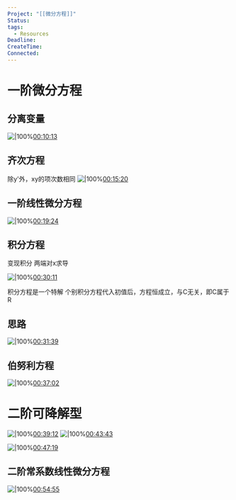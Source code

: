 ```yaml
---
Project: "[[微分方程]]"
Status: 
tags:
  - Resources
Deadline: 
CreateTime: 
Connected:
---
```

# 一阶微分方程

## 分离变量
![|100%](ziyunote-20240703_092915.jpg)[00:10:13](ziyunote://play?path=https%3A%2F%2Fwww.bilibili.com%2Fvideo%2FBV1Kc41187HS%2F%3Fspm_id_from%3D333.337.search-card.all.click%26vd_source%3D8b450300cfa6415cb0312754cf65ba30&time=00:10:13)

## 齐次方程
除y'外，xy的项次数相同
![|100%](ziyunote-20240703_093955.jpg)[00:15:20](ziyunote://play?path=https%3A%2F%2Fwww.bilibili.com%2Fvideo%2FBV1Kc41187HS%2F%3Fspm_id_from%3D333.337.search-card.all.click%26vd_source%3D8b450300cfa6415cb0312754cf65ba30&time=00:15:20)

## 一阶线性微分方程
![|100%](ziyunote-20240703_094241.jpg)[00:19:24](ziyunote://play?path=https%3A%2F%2Fwww.bilibili.com%2Fvideo%2FBV1Kc41187HS%2F%3Fspm_id_from%3D333.337.search-card.all.click%26vd_source%3D8b450300cfa6415cb0312754cf65ba30&time=00:19:24)

## 积分方程
变现积分
两端对x求导

![|100%](ziyunote-20240703_104013.jpg)[00:30:11](ziyunote://play?path=https%3A%2F%2Fwww.bilibili.com%2Fvideo%2FBV1Kc41187HS%2F%3Fspm_id_from%3D333.337.search-card.all.click%26vd_source%3D8b450300cfa6415cb0312754cf65ba30&time=00:30:11)

积分方程是一个特解
个别积分方程代入初值后，方程恒成立，与C无关，即C属于R

## 思路
![|100%](ziyunote-20240703_104312.jpg)[00:31:39](ziyunote://play?path=https%3A%2F%2Fwww.bilibili.com%2Fvideo%2FBV1Kc41187HS%2F%3Fspm_id_from%3D333.337.search-card.all.click%26vd_source%3D8b450300cfa6415cb0312754cf65ba30&time=00:31:39)

## 伯努利方程
![|100%](ziyunote-20240703_104803.jpg)[00:37:02](ziyunote://play?path=https%3A%2F%2Fwww.bilibili.com%2Fvideo%2FBV1Kc41187HS%2F%3Fspm_id_from%3D333.337.search-card.all.click%26vd_source%3D8b450300cfa6415cb0312754cf65ba30&time=00:37:02)

# 二阶可降解型
![|100%](ziyunote-20240703_105543.jpg)[00:39:12](ziyunote://play?path=https%3A%2F%2Fwww.bilibili.com%2Fvideo%2FBV1Kc41187HS%2F%3Fspm_id_from%3D333.337.search-card.all.click%26vd_source%3D8b450300cfa6415cb0312754cf65ba30&time=00:39:12)
![|100%](ziyunote-20240703_105526.jpg)[00:43:43](ziyunote://play?path=https%3A%2F%2Fwww.bilibili.com%2Fvideo%2FBV1Kc41187HS%2F%3Fspm_id_from%3D333.337.search-card.all.click%26vd_source%3D8b450300cfa6415cb0312754cf65ba30&time=00:43:43)


![|100%](ziyunote-20240703_111403.jpg)[00:47:19](ziyunote://play?path=https%3A%2F%2Fwww.bilibili.com%2Fvideo%2FBV1Kc41187HS%2F%3Fspm_id_from%3D333.337.search-card.all.click%26vd_source%3D8b450300cfa6415cb0312754cf65ba30&time=00:47:19)

## 二阶常系数线性微分方程
![|100%](ziyunote-20240704_143926.jpg)[00:54:55](ziyunote://play?path=https%3A%2F%2Fwww.bilibili.com%2Fvideo%2FBV1Kc41187HS%2F%3Fspm_id_from%3D333.337.search-card.all.click%26vd_source%3D8b450300cfa6415cb0312754cf65ba30&time=00:54:55)